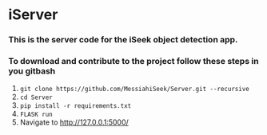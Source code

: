 # iServer

### This is the server code for the iSeek object detection app. 
### To download and contribute to the project follow these steps in you gitbash

1.  `git clone https://github.com/MessiahiSeek/Server.git --recursive`
2.  `cd Server`
3.  `pip install -r requirements.txt`
4.  `FLASK run`
5.  Navigate to http://127.0.0.1:5000/
